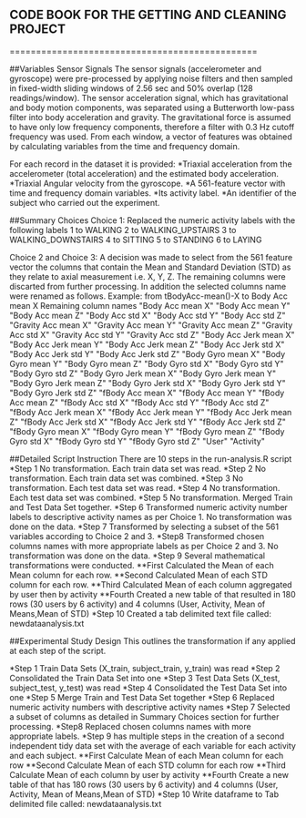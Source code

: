 ## CODE BOOK FOR THE GETTING AND CLEANING PROJECT
===============================================

##Variables
Sensor Signals
The sensor signals (accelerometer and gyroscope) were pre-processed by applying noise filters and then sampled in fixed-width sliding windows of 2.56 sec and 50% overlap (128 readings/window). The sensor acceleration signal, which has gravitational and body motion components, was separated using a Butterworth low-pass filter into body acceleration and gravity. The gravitational force is assumed to have only low frequency components, therefore a filter with 0.3 Hz cutoff frequency was used. From each window, a vector of features was obtained by calculating variables from the time and frequency domain. 

For each record in the dataset it is provided: 
*Triaxial acceleration from the accelerometer (total acceleration) and the estimated body acceleration. 
*Triaxial Angular velocity from the gyroscope. 
*A 561-feature vector with time and frequency domain variables. 
*Its activity label. 
*An identifier of the subject who carried out the experiment.

##Summary Choices
Choice 1: Replaced the numeric activity labels with the following labels
1 to WALKING
2 to WALKING_UPSTAIRS
3 to WALKING_DOWNSTAIRS
4 to SITTING
5 to STANDING
6 to LAYING

Choice 2 and Choice 3:
A decision was made to select from the 561 feature vector the columns that
contain the Mean and Standard Deviation (STD) as they relate to axial measurement 
i.e. X, Y, Z. The remaining columns were discarted from further processing.
In addition the selected columns name were renamed as follows. 
Example: from tBodyAcc-mean()-X to Body Acc mean X
Remaining column names
"Body Acc mean X"
"Body Acc mean Y"
"Body Acc mean Z"
"Body Acc std X"
"Body Acc std Y"
"Body Acc std Z"
"Gravity Acc mean X"
"Gravity Acc mean Y"
"Gravity Acc mean Z"
"Gravity Acc std X"
"Gravity Acc std Y"
"Gravity Acc std Z"
"Body Acc Jerk mean X"
"Body Acc Jerk mean Y"
"Body Acc Jerk mean Z"
"Body Acc Jerk std X"
"Body Acc Jerk std Y"
"Body Acc Jerk std Z"
"Body Gyro mean X"
"Body Gyro mean Y"
"Body Gyro mean Z"
"Body Gyro std X"
"Body Gyro std Y"
"Body Gyro std Z"
"Body Gyro Jerk mean X"
"Body Gyro Jerk mean Y"
"Body Gyro Jerk mean Z"
"Body Gyro Jerk std X"
"Body Gyro Jerk std Y"
"Body Gyro Jerk std Z"
"fBody Acc mean X"
"fBody Acc mean Y"
"fBody Acc mean Z"
"fBody Acc std X"
"fBody Acc std Y"
"fBody Acc std Z"
"fBody Acc Jerk mean X"
"fBody Acc Jerk mean Y"
"fBody Acc Jerk mean Z"
"fBody Acc Jerk std X"
"fBody Acc Jerk std Y"
"fBody Acc Jerk std Z"
"fBody Gyro mean X"
"fBody Gyro mean Y"
"fBody Gyro mean Z"
"fBody Gyro std X"
"fBody Gyro std Y"
"fBody Gyro std Z"
"User"
"Activity"

##Detailed Script Instruction 
There are 10 steps in the run-analysis.R script
*Step 1 No transformation. Each train data set was read.
*Step 2 No transformation. Each train data set was combined.
*Step 3 No transformation. Each test data set was read.
*Step 4 No transformation. Each test data set was combined.
*Step 5 No transformation. Merged Train and Test Data Set together.
*Step 6 Transformed numeric activity number labels to descriptive activity names as per Choice 1. No transformation was done on the data.
*Step 7 Transformed by selecting a subset of the 561 variables according to Choice 2 and 3.
*Step8 Transformed chosen columns names with more appropriate labels as per Choice 2 and 3. No transformation was done on the data.
*Step 9 Several mathematical transformations were conducted.
**First Calculated the Mean of each Mean column for each row.
**Second Calculated Mean of each STD column for each row.
**Third Calculated Mean of each column aggregated by user then by activity
**Fourth Created a new table of that resulted in 180 rows (30 users by 6 activity) and 4 columns (User, Activity, Mean of Means,Mean of STD)
*Step 10 Created a tab delimited text file called: newdataanalysis.txt

##Experimental Study Design 
This outlines the transformation if any applied at each step of the script.

*Step 1 Train Data Sets (X_train, subject_train, y_train) was read 
*Step 2 Consolidated the Train Data Set into one
*Step 3 Test Data Sets (X_test, subject_test, y_test) was read 
*Step 4 Consolidated the Test Data Set into one
*Step 5 Merge Train and Test Data Set together
*Step 6 Replaced numeric activity numbers with descriptive activity names
*Step 7 Selected a subset of columns as detailed in Summary Choices section for further processing.
*Step8 Replaced chosen columns names with more appropriate labels.
*Step 9 has multiple steps in the creation of a second independent tidy data set with the average of each variable for each activity and each subject. 
**First Calculate Mean of each Mean column for each row
**Second Calculate Mean of each STD column for each row
**Third Calculate Mean of each column by user by activity
**Fourth Create a new table of that has 180 rows (30 users by 6 activity) and 4 columns (User, Activity, Mean of Means,Mean of STD)
*Step 10 Write dataframe to Tab delimited file called: newdataanalysis.txt